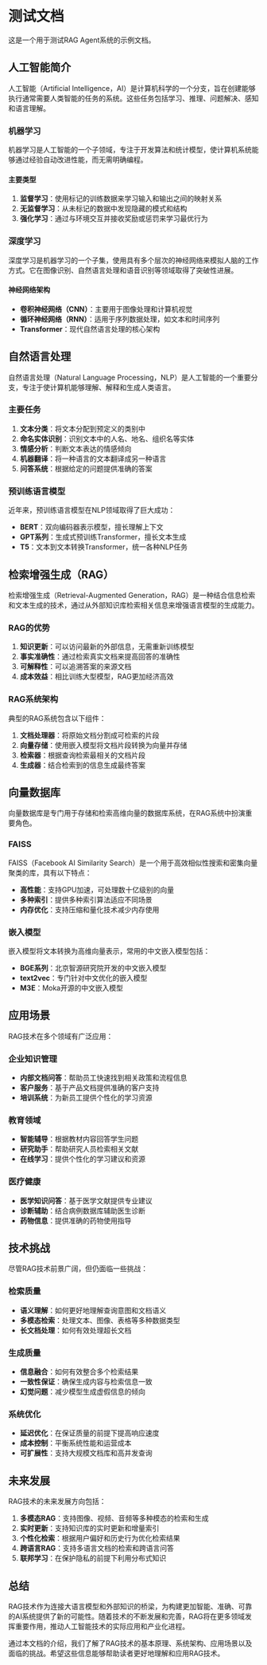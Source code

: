 # 测试文档

这是一个用于测试RAG Agent系统的示例文档。

## 人工智能简介

人工智能（Artificial Intelligence，AI）是计算机科学的一个分支，旨在创建能够执行通常需要人类智能的任务的系统。这些任务包括学习、推理、问题解决、感知和语言理解。

### 机器学习

机器学习是人工智能的一个子领域，专注于开发算法和统计模型，使计算机系统能够通过经验自动改进性能，而无需明确编程。

#### 主要类型

1. **监督学习**：使用标记的训练数据来学习输入和输出之间的映射关系
2. **无监督学习**：从未标记的数据中发现隐藏的模式和结构
3. **强化学习**：通过与环境交互并接收奖励或惩罚来学习最优行为

### 深度学习

深度学习是机器学习的一个子集，使用具有多个层次的神经网络来模拟人脑的工作方式。它在图像识别、自然语言处理和语音识别等领域取得了突破性进展。

#### 神经网络架构

- **卷积神经网络（CNN）**：主要用于图像处理和计算机视觉
- **循环神经网络（RNN）**：适用于序列数据处理，如文本和时间序列
- **Transformer**：现代自然语言处理的核心架构

## 自然语言处理

自然语言处理（Natural Language Processing，NLP）是人工智能的一个重要分支，专注于使计算机能够理解、解释和生成人类语言。

### 主要任务

1. **文本分类**：将文本分配到预定义的类别中
2. **命名实体识别**：识别文本中的人名、地名、组织名等实体
3. **情感分析**：判断文本表达的情感倾向
4. **机器翻译**：将一种语言的文本翻译成另一种语言
5. **问答系统**：根据给定的问题提供准确的答案

### 预训练语言模型

近年来，预训练语言模型在NLP领域取得了巨大成功：

- **BERT**：双向编码器表示模型，擅长理解上下文
- **GPT系列**：生成式预训练Transformer，擅长文本生成
- **T5**：文本到文本转换Transformer，统一各种NLP任务

## 检索增强生成（RAG）

检索增强生成（Retrieval-Augmented Generation，RAG）是一种结合信息检索和文本生成的技术，通过从外部知识库检索相关信息来增强语言模型的生成能力。

### RAG的优势

1. **知识更新**：可以访问最新的外部信息，无需重新训练模型
2. **事实准确性**：通过检索真实文档来提高回答的准确性
3. **可解释性**：可以追溯答案的来源文档
4. **成本效益**：相比训练大型模型，RAG更加经济高效

### RAG系统架构

典型的RAG系统包含以下组件：

1. **文档处理器**：将原始文档分割成可检索的片段
2. **向量存储**：使用嵌入模型将文档片段转换为向量并存储
3. **检索器**：根据查询检索最相关的文档片段
4. **生成器**：结合检索到的信息生成最终答案

## 向量数据库

向量数据库是专门用于存储和检索高维向量的数据库系统，在RAG系统中扮演重要角色。

### FAISS

FAISS（Facebook AI Similarity Search）是一个用于高效相似性搜索和密集向量聚类的库，具有以下特点：

- **高性能**：支持GPU加速，可处理数十亿级别的向量
- **多种索引**：提供多种索引算法适应不同场景
- **内存优化**：支持压缩和量化技术减少内存使用

### 嵌入模型

嵌入模型将文本转换为高维向量表示，常用的中文嵌入模型包括：

- **BGE系列**：北京智源研究院开发的中文嵌入模型
- **text2vec**：专门针对中文优化的嵌入模型
- **M3E**：Moka开源的中文嵌入模型

## 应用场景

RAG技术在多个领域有广泛应用：

### 企业知识管理

- **内部文档问答**：帮助员工快速找到相关政策和流程信息
- **客户服务**：基于产品文档提供准确的客户支持
- **培训系统**：为新员工提供个性化的学习资源

### 教育领域

- **智能辅导**：根据教材内容回答学生问题
- **研究助手**：帮助研究人员检索相关文献
- **在线学习**：提供个性化的学习建议和资源

### 医疗健康

- **医学知识问答**：基于医学文献提供专业建议
- **诊断辅助**：结合病例数据库辅助医生诊断
- **药物信息**：提供准确的药物使用指导

## 技术挑战

尽管RAG技术前景广阔，但仍面临一些挑战：

### 检索质量

- **语义理解**：如何更好地理解查询意图和文档语义
- **多模态检索**：处理文本、图像、表格等多种数据类型
- **长文档处理**：如何有效处理超长文档

### 生成质量

- **信息融合**：如何有效整合多个检索结果
- **一致性保证**：确保生成内容与检索信息一致
- **幻觉问题**：减少模型生成虚假信息的倾向

### 系统优化

- **延迟优化**：在保证质量的前提下提高响应速度
- **成本控制**：平衡系统性能和运营成本
- **可扩展性**：支持大规模文档库和高并发查询

## 未来发展

RAG技术的未来发展方向包括：

1. **多模态RAG**：支持图像、视频、音频等多种模态的检索和生成
2. **实时更新**：支持知识库的实时更新和增量索引
3. **个性化检索**：根据用户偏好和历史行为优化检索结果
4. **跨语言RAG**：支持多语言文档的检索和跨语言问答
5. **联邦学习**：在保护隐私的前提下利用分布式知识

## 总结

RAG技术作为连接大语言模型和外部知识的桥梁，为构建更加智能、准确、可靠的AI系统提供了新的可能性。随着技术的不断发展和完善，RAG将在更多领域发挥重要作用，推动人工智能技术的实际应用和产业化进程。

通过本文档的介绍，我们了解了RAG技术的基本原理、系统架构、应用场景以及面临的挑战。希望这些信息能够帮助读者更好地理解和应用RAG技术。